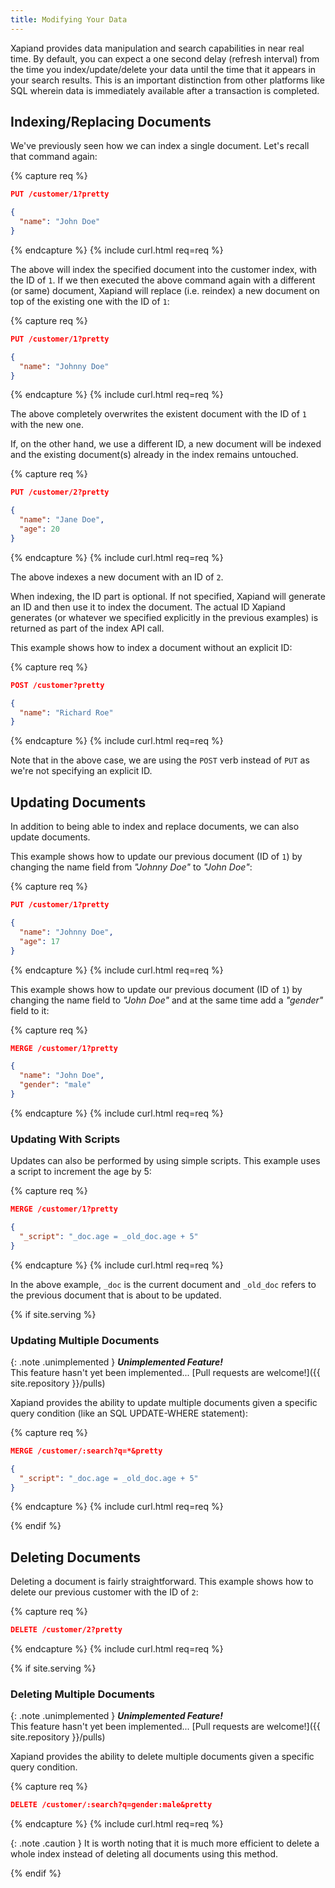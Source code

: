 ```yaml
---
title: Modifying Your Data
---
```


Xapiand provides data manipulation and search capabilities in near real time.
By default, you can expect a one second delay (refresh interval) from the time
you index/update/delete your data until the time that it appears in your search
results. This is an important distinction from other platforms like SQL wherein
data is immediately available after a transaction is completed.

## Indexing/Replacing Documents

We've previously seen how we can index a single document. Let's recall that
command again:

{% capture req %}

```json
PUT /customer/1?pretty

{
  "name": "John Doe"
}
```
{% endcapture %}
{% include curl.html req=req %}

The above will index the specified document into the customer index, with the
ID of `1`. If we then executed the above command again with a different (or same)
document, Xapiand will replace (i.e. reindex) a new document on top of the
existing one with the ID of `1`:

{% capture req %}

```json
PUT /customer/1?pretty

{
  "name": "Johnny Doe"
}
```
{% endcapture %}
{% include curl.html req=req %}

The above completely overwrites the existent document with the ID of `1` with
the new one.

If, on the other hand, we use a different ID, a new document will be indexed
and the existing document(s) already in the index remains untouched.

{% capture req %}

```json
PUT /customer/2?pretty

{
  "name": "Jane Doe",
  "age": 20
}
```
{% endcapture %}
{% include curl.html req=req %}

The above indexes a new document with an ID of `2`.

When indexing, the ID part is optional. If not specified, Xapiand will generate
an ID and then use it to index the document. The actual ID Xapiand generates
(or whatever we specified explicitly in the previous examples) is returned as
part of the index API call.

This example shows how to index a document without an explicit ID:

{% capture req %}

```json
POST /customer?pretty

{
  "name": "Richard Roe"
}
```
{% endcapture %}
{% include curl.html req=req %}

Note that in the above case, we are using the `POST` verb instead of `PUT`
as we're not specifying an explicit ID.


## Updating Documents

In addition to being able to index and replace documents, we can also update
documents.

This example shows how to update our previous document (ID of `1`) by changing
the name field from _"Johnny Doe"_ to _"John Doe"_:

{% capture req %}

```json
PUT /customer/1?pretty

{
  "name": "Johnny Doe",
  "age": 17
}
```
{% endcapture %}
{% include curl.html req=req %}

This example shows how to update our previous document (ID of `1`) by changing
the name field to _"John Doe"_ and at the same time add a _"gender"_ field to it:

{% capture req %}

```json
MERGE /customer/1?pretty

{
  "name": "John Doe",
  "gender": "male"
}
```
{% endcapture %}
{% include curl.html req=req %}

### Updating With Scripts

Updates can also be performed by using simple scripts. This example uses a
script to increment the age by 5:

{% capture req %}

```json
MERGE /customer/1?pretty

{
  "_script": "_doc.age = _old_doc.age + 5"
}
```
{% endcapture %}
{% include curl.html req=req %}

In the above example, `_doc` is the current document and `_old_doc` refers to
the previous document that is about to be updated.


{% if site.serving %}


### Updating Multiple Documents

{: .note .unimplemented }
**_Unimplemented Feature!_**<br>
This feature hasn't yet been implemented...
[Pull requests are welcome!]({{ site.repository }}/pulls)

Xapiand provides the ability to update multiple documents given a specific
query condition (like an SQL UPDATE-WHERE statement):

{% capture req %}

```json
MERGE /customer/:search?q=*&pretty

{
  "_script": "_doc.age = _old_doc.age + 5"
}
```
{% endcapture %}
{% include curl.html req=req %}

{% endif %}


## Deleting Documents

Deleting a document is fairly straightforward. This example shows how to delete
our previous customer with the ID of `2`:

{% capture req %}

```json
DELETE /customer/2?pretty
```
{% endcapture %}
{% include curl.html req=req %}

{% if site.serving %}

### Deleting Multiple Documents

{: .note .unimplemented }
**_Unimplemented Feature!_**<br>
This feature hasn't yet been implemented...
[Pull requests are welcome!]({{ site.repository }}/pulls)

Xapiand provides the ability to delete multiple documents given a specific
query condition.

{% capture req %}

```json
DELETE /customer/:search?q=gender:male&pretty
```
{% endcapture %}
{% include curl.html req=req %}

{: .note .caution }
It is worth noting that it is much more efficient to delete a
whole index instead of deleting all documents using this method.

{% endif %}
